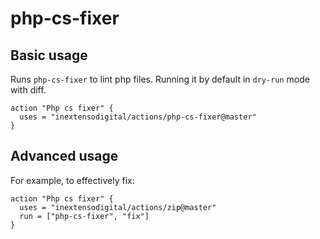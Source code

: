 # php-cs-fixer

## Basic usage

Runs `php-cs-fixer` to lint php files. Running it by default in `dry-run` mode with diff.

```
action "Php cs fixer" {
  uses = "inextensodigital/actions/php-cs-fixer@master"
}
```

## Advanced usage

For example, to effectively fix:

```
action "Php cs fixer" {
  uses = "inextensodigital/actions/zip@master"
  run = ["php-cs-fixer", "fix"]
}
```
